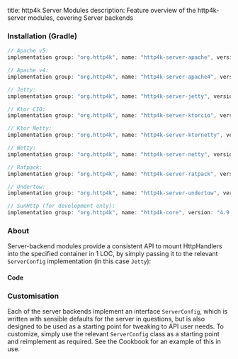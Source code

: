 title: http4k Server Modules
description: Feature overview of the http4k-server modules, covering Server backends

### Installation (Gradle)

```groovy
// Apache v5: 
implementation group: "org.http4k", name: "http4k-server-apache", version: "4.9.0.2"

// Apache v4: 
implementation group: "org.http4k", name: "http4k-server-apache4", version: "4.9.0.2"

// Jetty: 
implementation group: "org.http4k", name: "http4k-server-jetty", version: "4.9.0.2"

// Ktor CIO: 
implementation group: "org.http4k", name: "http4k-server-ktorcio", version: "4.9.0.2"

// Ktor Netty: 
implementation group: "org.http4k", name: "http4k-server-ktornetty", version: "4.9.0.2"

// Netty: 
implementation group: "org.http4k", name: "http4k-server-netty", version: "4.9.0.2"

// Ratpack: 
implementation group: "org.http4k", name: "http4k-server-ratpack", version: "4.9.0.2"

// Undertow: 
implementation group: "org.http4k", name: "http4k-server-undertow", version: "4.9.0.2"

// SunHttp (for development only): 
implementation group: "org.http4k", name: "http4k-core", version: "4.9.0.2"
```

### About
Server-backend modules provide a consistent API to mount HttpHandlers into the specified container in 1 LOC, by 
simply passing it to the relevant `ServerConfig` implementation (in this case `Jetty`):

#### Code [<img class="octocat"/>](https://github.com/http4k/http4k/blob/master/src/docs/guide/modules/servers/example_http.kt)

<script src="https://gist-it.appspot.com/https://github.com/http4k/http4k/blob/master/src/docs/guide/modules/servers/example_http.kt"></script>

### Customisation
Each of the server backends implement an interface `ServerConfig`, which is written with sensible defaults for the server in questions, 
but is also designed to be used as a starting point for tweaking to API user needs. To customize, simply use the relevant `ServerConfig` 
class as a starting point and reimplement as required. See the Cookbook for an example of this in use.
